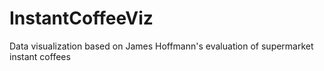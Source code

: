 # InstantCoffeeViz
Data visualization based on James Hoffmann's evaluation of supermarket instant coffees

